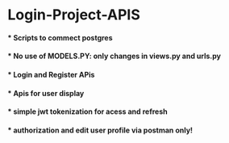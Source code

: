 # Login-Project-APIS
#### * Scripts to commect postgres
#### * No use of MODELS.PY: only changes in views.py and urls.py
#### * Login and Register APis
#### * Apis for user display
#### * simple jwt tokenization for acess and refresh
#### * authorization and edit user profile via postman only!
